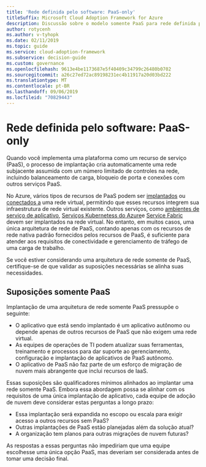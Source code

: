 ```yaml
---
title: 'Rede definida pelo software: PaaS-only'
titleSuffix: Microsoft Cloud Adoption Framework for Azure
description: Discussão sobre o modelo somente PaaS para rede definida pelo software na nuvem.
author: rotycenh
ms.author: v-tyhopk
ms.date: 02/11/2019
ms.topic: guide
ms.service: cloud-adoption-framework
ms.subservice: decision-guide
ms.custom: governance
ms.openlocfilehash: 9613e4be1173687e5f40409c34799c26480b0702
ms.sourcegitcommit: a26c27ed72ac89198231ec4b11917a20d03bd222
ms.translationtype: MT
ms.contentlocale: pt-BR
ms.lasthandoff: 09/06/2019
ms.locfileid: "70829443"
---
```

# <a name="software-defined-networking-paas-only"></a>Rede definida pelo software: PaaS-only

Quando você implementa uma plataforma como um recurso de serviço (PaaS), o processo de implantação cria automaticamente uma rede subjacente assumida com um número limitado de controles na rede, incluindo balanceamento de carga, bloqueio de porta e conexões com outros serviços PaaS.

No Azure, vários tipos de recursos de PaaS podem ser [implantados](/azure/virtual-network/virtual-network-for-azure-services) ou [conectados a](/azure/virtual-network/virtual-network-service-endpoints-overview) uma rede virtual, permitindo que esses recursos integrem sua infraestrutura de rede virtual existente. Outros serviços, como [ambientes de serviço de aplicativo](/azure/app-service/environment/intro), [Serviços Kubernetess do Azure](/azure/aks/intro-kubernetes)e [Service Fabric](/azure/service-fabric/service-fabric-overview) devem ser implantados na rede virtual. No entanto, em muitos casos, uma única arquitetura de rede de PaaS, contando apenas com os recursos de rede nativa padrão fornecidos pelos recursos de PaaS, é suficiente para atender aos requisitos de conectividade e gerenciamento de tráfego de uma carga de trabalho.

Se você estiver considerando uma arquitetura de rede somente de PaaS, certifique-se de que validar as suposições necessárias se alinha suas necessidades.

## <a name="paas-only-assumptions"></a>Suposições somente PaaS

Implantação de uma arquitetura de rede somente PaaS pressupõe o seguinte:

- O aplicativo que está sendo implantado é um aplicativo autônomo ou depende apenas de outros recursos de PaaS que não exigem uma rede virtual.
- As equipes de operações de TI podem atualizar suas ferramentas, treinamento e processos para dar suporte ao gerenciamento, configuração e implantação de aplicativos de PaaS autônomo.
- O aplicativo de PaaS não faz parte de um esforço de migração de nuvem mais abrangente que inclui recursos de IaaS.

Essas suposições são qualificadores mínimos alinhados ao implantar uma rede somente PaaS. Embora essa abordagem possa se alinhar com os requisitos de uma única implantação de aplicativo, cada equipe de adoção de nuvem deve considerar estas perguntas a longo prazo:

- Essa implantação será expandida no escopo ou escala para exigir acesso a outros recursos sem PaaS?
- Outras implantações de PaaS estão planejadas além da solução atual?
- A organização tem planos para outras migrações de nuvem futuras?

As respostas a essas perguntas não impediriam que uma equipe escolhesse uma única opção PaaS, mas deveriam ser considerada antes de tomar uma decisão final.
